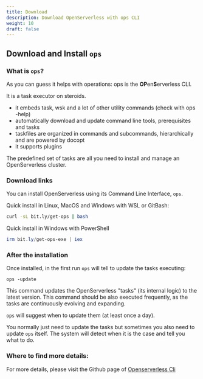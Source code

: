 ```yaml
---
title: Download
description: Download OpenServerless with ops CLI
weight: 10
draft: false
---
```

## Download and Install `ops`

### What is `ops`?

As you can guess it helps with operations: ops is the <strong>OP</strong>en<strong>S</strong>erverless CLI.

It is a task executor on steroids.

- it embeds task, wsk and  a lot of other utility commands (check with ops -help)
- automatically download and update command line tools, prerequisites and tasks
- taskfiles are organized in commands and subcommands, hierarchically and are powered by docopt
- it supports plugins

The predefined set of tasks are all you need to install and manage an OpenServerless cluster.

### Download links
You can install OpenServerless using its Command Line Interface, `ops`.

Quick install in Linux, MacOS and Windows with WSL or GitBash:

```bash
curl -sL bit.ly/get-ops | bash
```

Quick install in Windows with PowerShell

```powershell
irm bit.ly/get-ops-exe | iex
```

### After the installation

Once installed, in the first run `ops` will tell to update the tasks
executing:

`ops -update`

This command updates the OpenServerless "tasks" (its internal logic) to the
latest version. This command should be also executed frequently, as the
tasks are continuously evolving and expanding.

`ops` will suggest when to update them (at least once a day).

You normally just need to update the tasks but sometimes you also need
to update `ops` itself. The system will detect when it is the case and
tell you what to do.

### Where to find more details:

For more details, please visit the Github page of [Openserverless Cli](https://github.com/apache/openserverless-cli)